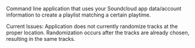 Command line application that uses your Soundcloud app data/account information to create a playlist matching a certain playtime.

Current Issues:
	Application does not currently randomize tracks at the proper location. Randomization occurs after the tracks are already chosen, resulting in the same tracks.
	
